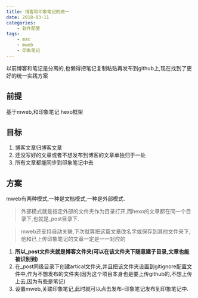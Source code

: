 ```yaml
---
title: 博客和印象笔记的统一
date: 2018-03-11 
categories:
    - 软件配置
tags: 
    - mac
    - mweb
    - 印象笔记
---
```


以前博客和笔记是分离的,也懒得把笔记复制粘贴再发布到github上,现在找到了更好的统一实践方案
<!--more-->

## 前提
基于mweb,和印象笔记
hexo框架

## 目标
1. 博客文章归博客文章
2. 还没写好的文章或者不想发布到博客的文章单独归于一处
3. 所有文章都能同步到印象笔记中去

## 方案
mweb有两种模式,一种是文档模式,一种是外部模式.

>外部模式就是指定外部的文件夹作为目录打开,而hexo的文章都在同一个目录下,也就是_post目录下.

>mweb还支持自动关联,下次就算把这篇文章改名字或保存到其他文件夹下,他和已上传印象笔记的文章一定是一一对应的

1. **所以_post文件夹就是博客文件夹(可以在该文件夹下随意建子目录,文章也能被识别到)**
2. 在_post同级目录下创建artical文件夹,并且把该文件夹设置到gitignore配置文件中,作为不想发布的文件夹(因为这个项目本身也是要上传github的,不想上传上去,因为有些是笔记)
3. 设置mweb,关联印象笔记,此时就可以点击发布-印象笔记发布到印象笔记中.


